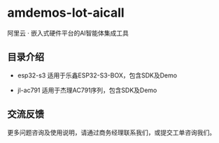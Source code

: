 # amdemos-lot-aicall
阿里云 · 嵌入式硬件平台的AI智能体集成工具

## 目录介绍
- esp32-s3
适用于乐鑫ESP32-S3-BOX，包含SDK及Demo
  
- jl-ac791
适用于杰理AC791序列，包含SDK及Demo

## 交流反馈
更多问题咨询及使用说明，请通过商务经理联系我们，或提交工单咨询我们。
